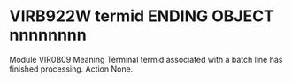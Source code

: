# VIRB922W termid ENDING OBJECT nnnnnnnn
Module
    VIR0B09
Meaning
    Terminal termid associated with a batch line has finished processing.
Action
    None.
